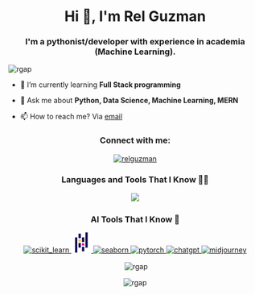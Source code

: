 <h1 align="center">Hi 👋, I'm Rel Guzman</h1>
<h3 align="center">I'm a pythonist/developer with experience in academia (Machine Learning).</h3>

<p align="left"> <img src="https://komarev.com/ghpvc/?username=rgap&label=Profile%20views&color=0e75b6&style=flat" alt="rgap" /> </p>

- 🌱 I’m currently learning **Full Stack programming**

- 💬 Ask me about **Python, Data Science, Machine Learning, MERN**

- 📫 How to reach me? Via <a href="mailto:r.guzmanap@gmail.com">email</a>

<h3 align="center">Connect with me:</h3>
<p align="center">
<a href="https://linkedin.com/in/relguzman" target="blank"><img align="center" src="https://raw.githubusercontent.com/rahuldkjain/github-profile-readme-generator/master/src/images/icons/Social/linked-in-alt.svg" alt="relguzman" height="30" width="40" /></a>
</p>

<h3 align="center">Languages and Tools That I Know 🧙‍♂️</h3>
<!--tech stack icons-->
<p align="center">
  <a href="https://skillicons.dev">
    <img src="https://skillicons.dev/icons?i=python,bash,vscode,git,html,css,js,bootstrap,tailwind,flask,linux,mysql,mongodb,react,cpp,docker,figma,ai,ps,discord&perline=15" />
  </a>
</p>

<h3 align="center">AI Tools That I Know 🤖</h3>
<p align="center">
  <a href="https://scikit-learn.org/" target="_blank" rel="noreferrer">
    <img src="https://upload.wikimedia.org/wikipedia/commons/0/05/Scikit_learn_logo_small.svg" alt="scikit_learn" width="40" height="40" />
  </a>
  <a href="https://pandas.pydata.org/" target="_blank" rel="noreferrer">
    <img src="https://raw.githubusercontent.com/devicons/devicon/2ae2a900d2f041da66e950e4d48052658d850630/icons/pandas/pandas-original.svg" alt="pandas" width="40" height="40" />
  </a>
  <a href="https://seaborn.pydata.org/" target="_blank" rel="noreferrer">
    <img src="https://seaborn.pydata.org/_images/logo-mark-lightbg.svg" alt="seaborn" width="40" height="40" />
  </a>
  <a href="https://pytorch.org/" target="_blank" rel="noreferrer">
    <img src="https://www.vectorlogo.zone/logos/pytorch/pytorch-icon.svg" alt="pytorch" width="40" height="40" />
  </a>
  
  <a href="https://chat.openai.com/" target="_blank" rel="noreferrer">
    <img src="https://upload.wikimedia.org/wikipedia/commons/0/04/ChatGPT_logo.svg" alt="chatgpt" width="40" height="40" />
  </a>
  <a href="https://www.midjourney.com/" target="_blank" rel="noreferrer">
    <img src="https://upload.wikimedia.org/wikipedia/commons/thumb/e/e6/Midjourney_Emblem.png/600px-Midjourney_Emblem.png" alt="midjourney" width="40" height="40" />
  </a>  
</p>



<p align="center">&nbsp;<img align="center" src="https://github-readme-stats.vercel.app/api?username=rgap&show_icons=true&locale=en" alt="rgap" /></p>

<p align="center"><img align="center" src="https://github-readme-streak-stats.herokuapp.com/?user=rgap&" alt="rgap" /></p>
